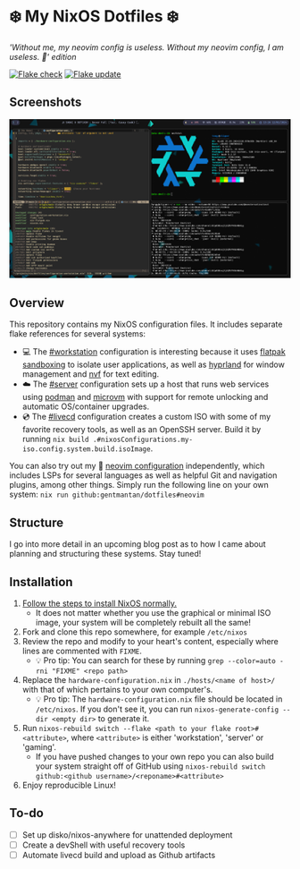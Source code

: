 # ❄️ My NixOS Dotfiles ❄️

_'Without me, my neovim config is useless. Without my neovim config, I am
useless. 📝' edition_

[![Flake check](https://github.com/gentmantan/dotfiles/actions/workflows/test.yml/badge.svg)](https://github.com/gentmantan/dotfiles/actions/workflows/test.yml)
[![Flake update](https://github.com/gentmantan/dotfiles/actions/workflows/update.yml/badge.svg)](https://github.com/gentmantan/dotfiles/actions/workflows/update.yml)

## Screenshots

![Screenshot of workstation desktop](screenshot.png)

## Overview

This repository contains my NixOS configuration files. It includes separate
flake references for several systems:

- 💻 The [#workstation](./hosts/workstation/configuration-workstation.nix)
  configuration is interesting because it uses
  [flatpak sandboxing](./modules/nix-flatpak.nix) to isolate user applications,
  as well as [hyprland](https://github.com/hyprwm/Hyprland) for window
  management and [nvf](https://github.com/NotAShelf/nvf) for text editing.
- ☁️ The [#server](./hosts/server/configuration-server.nix) configuration sets
  up a host that runs web services using
  [podman](https://github.com/containers/podman) and
  [microvm](https://github.com/microvm-nix/microvm.nix) with support for remote
  unlocking and automatic OS/container upgrades.
- 💿 The [#livecd](./hosts/server/configuration-server.nix) configuration
  creates a custom ISO with some of my favorite recovery tools, as well as an
  OpenSSH server. Build it by running
  `nix build .#nixosConfigurations.my-iso.config.system.build.isoImage`.

You can also try out my 📝 [neovim configuration](./modules/nvf.nix)
independently, which includes LSPs for several languages as well as helpful Git
and navigation plugins, among other things. Simply run the following line on
your own system: `nix run github:gentmantan/dotfiles#neovim`

## Structure

I go into more detail in an upcoming blog post as to how I came about planning
and structuring these systems. Stay tuned!

## Installation

1. [Follow the steps to install NixOS normally.](https://nixos.org/download/)
   - It does not matter whether you use the graphical or minimal ISO image, your
     system will be completely rebuilt all the same!
2. Fork and clone this repo somewhere, for example `/etc/nixos`
3. Review the repo and modify to your heart's content, especially where lines
   are commented with `FIXME`.
   - 💡 Pro tip: You can search for these by running
     `grep --color=auto -rni "FIXME" <repo path>`
4. Replace the `hardware-configuration.nix` in `./hosts/<name of host>/` with
   that of which pertains to your own computer's.
   - 💡 Pro tip: The `hardware-configuration.nix` file should be located in
     `/etc/nixos`. If you don't see it, you can run
     `nixos-generate-config --dir <empty dir>` to generate it.
5. Run `nixos-rebuild switch --flake <path to your flake root>#<attribute>`,
   where `<attribute>` is either 'workstation', 'server' or 'gaming'.
   - If you have pushed changes to your own repo you can also build your system
     straight off of GitHub using
     `nixos-rebuild switch github:<github username>/<reponame>#<attribute>`
6. Enjoy reproducible Linux!

## To-do

- [ ] Set up disko/nixos-anywhere for unattended deployment
- [ ] Create a devShell with useful recovery tools
- [ ] Automate livecd build and upload as Github artifacts

